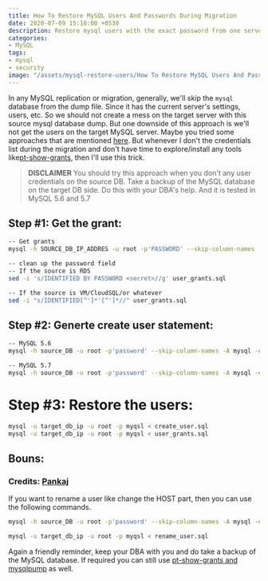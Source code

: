 ```yaml
---
title: How To Restore MySQL Users And Passwords During Migration
date: 2020-07-09 15:10:00 +0530
description: Restore mysql users with the exact password from one server to another server during migration. You can use this instead of using pt-show-grants and mysqlpump.
categories:
- MySQL
tags:
- mysql
- security
image: "/assets/mysql-restore-users/How To Restore MySQL Users And Passwords During Migration.jpg"
---
```

In any MySQL replication or migration, generally, we'll skip the `mysql` database from the dump file. Since it has the current server's settings, users, etc. So we should not create a mess on the target server with this source mysql database dump. But one downside of this approach is we'll not get the users on the target MySQL server. Maybe you tried some approaches that are mentioned [here](https://stackoverflow.com/questions/597732/backup-mysql-users). But whenever I don't the credentials list during the migration and don't have time to explore/install any tools like[pt-show-grants](https://www.percona.com/doc/percona-toolkit/LATEST/pt-show-grants.html), then I'll use this trick.

> **DISCLAIMER** You should try this approach when you don't any user credentials on the source DB. Take a backup of the MySQL database on the target DB side. Do this with your DBA's help. And it is tested in MySQL 5.6 and 5.7

## Step #1: Get the grant:

```bash
-- Get grants
mysql -h SOURCE_DB_IP_ADDRES -u root -p'PASSWORD' --skip-column-names -A -e"SELECT CONCAT('SHOW GRANTS FOR ''',user,'''@''',host,''';') FROM mysql.user WHERE user<>''" | mysql -h IP_ADDRES -u root -p'PASSWORD' --skip-column-names -A | sed 's/$/;/g' > user_grants.sql

-- clean up the password field
-- If the source is RDS
sed -i 's/IDENTIFIED BY PASSWORD <secret>//g' user_grants.sql

-- If the source is VM/CloudSQL/or whatever
sed -i "s/IDENTIFIED[^']*'[^']*//" user_grants.sql
```

## Step #2: Generte create user statement:

```bash
-- MySQL 5.6
mysql -h source_DB -u root -p'password' --skip-column-names -A mysql -e "SELECT Concat('create user \'', user, '\'@\'', host, '\' IDENTIFIED WITH \'mysql_native_password\' AS \'', password,'\';') FROM   mysql.user where user not in ('mysql.session','mysql.sys','debian-sys-maint','root');" > create_user.sql

-- MySQL 5.7
mysql -h source_DB -u root -p'password' --skip-column-names -A mysql -e "SELECT Concat('create user \'', user, '\'@\'', host, '\' IDENTIFIED WITH \'mysql_native_password\' AS \'', authentication_string,'\';') FROM   mysql.user where user not in ('mysql.session','mysql.sys','debian-sys-maint','root');" > create_user.sql
```
# Step #3: Restore the users:

```bash
mysql -u target_db_ip -u root -p myqsl < create_user.sql
mysql -u target_db_ip -u root -p myqsl < user_grants.sql
```

## Bouns:
### Credits: [Pankaj]()

If you want to rename a user like change the HOST part, then you can use the following commands.

```bash
mysql -h source_DB -u root -p'password' --skip-column-names -A mysql -e "SELECT Concat('rename user \'',user,'\'@\'',host,'\' to \'',user,'\'@\'','10.20.4.240\'',';') from mysql.user where user not in ('mysql.session','mysql.sys','debian-sys-maint','root','mysql.infoschema');" > rename_user.sql

mysql -u target_db_ip -u root -p myqsl < rename_user.sql

```

Again a friendly reminder, keep your DBA with you and do take a backup of the MySQL database. If required you can still use [pt-show-grants and mysqlpump](https://mysqlstepbystep.com/2018/05/14/backing-up-users-and-privileges-in-mysql/) as well.

